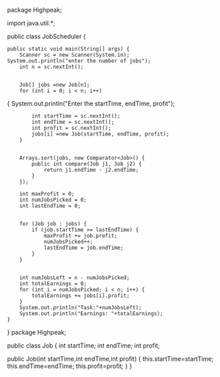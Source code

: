 package Highpeak;

import java.util.*;

public class JobScheduler {
    
    public static void main(String[] args) {
        Scanner sc = new Scanner(System.in);
	System.out.println("enter the number of jobs");
        int n = sc.nextInt(); 
        
        
        Job[] jobs =new Job[n];
        for (int i = 0; i < n; i++) 
{
         System.out.println("Enter the startTime, endTime, profit");

            int startTime = sc.nextInt();
            int endTime = sc.nextInt();
            int profit = sc.nextInt();
            jobs[i] =new Job(startTime, endTime, profit);
        }
        
        
        Arrays.sort(jobs, new Comparator<Job>() {
            public int compare(Job j1, Job j2) {
                return j1.endTime - j2.endTime;
            }
        });
        
        int maxProfit = 0;
        int numJobsPicked = 0;
        int lastEndTime = 0;
        
        
        for (Job job : jobs) {
            if (job.startTime >= lastEndTime) {
                maxProfit += job.profit;
                numJobsPicked++;
                lastEndTime = job.endTime;
            }
        }
        
        
        int numJobsLeft = n - numJobsPicked;
        int totalEarnings = 0;
        for (int i = numJobsPicked; i < n; i++) {
            totalEarnings += jobs[i].profit;
        }
        System.out.println("Task:"+numJobsLeft);
        System.out.println("Earnings: "+totalEarnings);
    }
}
package Highpeak;

public class Job {
int startTime;
int endTime;
int profit;

public Job(int startTime,int endTime,int profit)
{
	this.startTime=startTime;
	this.endTime=endTime;
	this.profit=profit;
}
}
